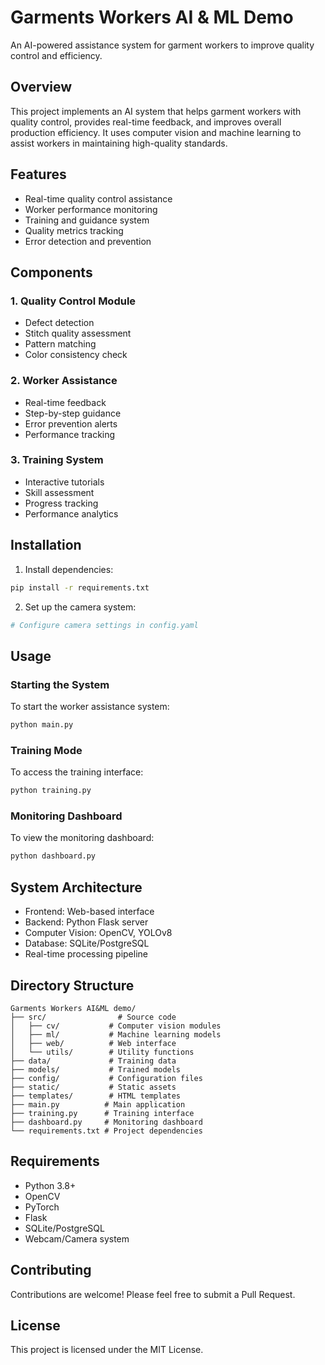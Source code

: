 # Garments Workers AI & ML Demo

An AI-powered assistance system for garment workers to improve quality control and efficiency.

## Overview

This project implements an AI system that helps garment workers with quality control, provides real-time feedback, and improves overall production efficiency. It uses computer vision and machine learning to assist workers in maintaining high-quality standards.

## Features

- Real-time quality control assistance
- Worker performance monitoring
- Training and guidance system
- Quality metrics tracking
- Error detection and prevention

## Components

### 1. Quality Control Module
- Defect detection
- Stitch quality assessment
- Pattern matching
- Color consistency check

### 2. Worker Assistance
- Real-time feedback
- Step-by-step guidance
- Error prevention alerts
- Performance tracking

### 3. Training System
- Interactive tutorials
- Skill assessment
- Progress tracking
- Performance analytics

## Installation

1. Install dependencies:
```bash
pip install -r requirements.txt
```

2. Set up the camera system:
```bash
# Configure camera settings in config.yaml
```

## Usage

### Starting the System

To start the worker assistance system:
```bash
python main.py
```

### Training Mode

To access the training interface:
```bash
python training.py
```

### Monitoring Dashboard

To view the monitoring dashboard:
```bash
python dashboard.py
```

## System Architecture

- Frontend: Web-based interface
- Backend: Python Flask server
- Computer Vision: OpenCV, YOLOv8
- Database: SQLite/PostgreSQL
- Real-time processing pipeline

## Directory Structure

```
Garments Workers AI&ML demo/
├── src/                # Source code
│   ├── cv/           # Computer vision modules
│   ├── ml/           # Machine learning models
│   ├── web/          # Web interface
│   └── utils/        # Utility functions
├── data/             # Training data
├── models/           # Trained models
├── config/           # Configuration files
├── static/           # Static assets
├── templates/        # HTML templates
├── main.py          # Main application
├── training.py      # Training interface
├── dashboard.py     # Monitoring dashboard
└── requirements.txt # Project dependencies
```

## Requirements

- Python 3.8+
- OpenCV
- PyTorch
- Flask
- SQLite/PostgreSQL
- Webcam/Camera system

## Contributing

Contributions are welcome! Please feel free to submit a Pull Request.

## License

This project is licensed under the MIT License. 